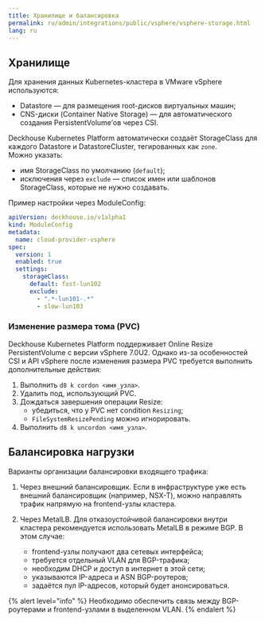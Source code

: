 ```yaml
---
title: Хранилище и балансировка
permalink: ru/admin/integrations/public/vsphere/vsphere-storage.html
lang: ru
---
```


## Хранилище

Для хранения данных Kubernetes-кластера в VMware vSphere используются:

- Datastore — для размещения root-дисков виртуальных машин;
- CNS-диски (Container Native Storage) — для автоматического создания PersistentVolume’ов через CSI.

Deckhouse Kubernetes Platform автоматически создаёт StorageClass для каждого Datastore и DatastoreCluster, тегированных как `zone`.  
Можно указать:

- имя StorageClass по умолчанию (`default`);
- исключения через `exclude` — список имен или шаблонов StorageClass, которые не нужно создавать.

Пример настройки через ModuleConfig:

```yaml
apiVersion: deckhouse.io/v1alpha1
kind: ModuleConfig
metadata:
  name: cloud-provider-vsphere
spec:
  version: 1
  enabled: true
  settings:
    storageClass:
      default: fast-lun102
      exclude:
        - ".*-lun101-.*"
        - slow-lun103
```

### Изменение размера тома (PVC)

Deckhouse Kubernetes Platform поддерживает Online Resize PersistentVolume с версии vSphere 7.0U2. Однако из-за особенностей CSI и API vSphere после изменения размера PVC требуется выполнить дополнительные действия:

1. Выполнить `d8 k cordon <имя_узла>`.
1. Удалить под, использующий PVC.
1. Дождаться завершения операции Resize:
   - убедиться, что у PVC нет condition `Resizing`;
   - `FileSystemResizePending` можно игнорировать.
1. Выполнить `d8 k uncordon <имя_узла>`.

## Балансировка нагрузки

Варианты организации балансировки входящего трафика:

1. Через внешний балансировщик. Если в инфраструктуре уже есть внешний балансировщик (например, NSX-T), можно направлять трафик напрямую на frontend-узлы кластера.

1. Через MetalLB. Для отказоустойчивой балансировки внутри кластера рекомендуется использовать MetalLB в режиме BGP. В этом случае:

   - frontend-узлы получают два сетевых интерфейса;
   - требуется отдельный VLAN для BGP-трафика;
   - необходим DHCP и доступ в интернет в этой сети;
   - указываются IP-адреса и ASN BGP-роутеров;
   - задаётся пул IP-адресов, который будет анонсироваться.

{% alert level="info" %}
Необходимо обеспечить связь между BGP-роутерами и frontend-узлами в выделенном VLAN.
{% endalert %}
